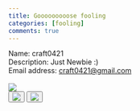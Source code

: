 ```yaml
---
title: Gooooooooose fooling
categories: [fooling]
comments: true
---
```


Name: craft0421
<br>
Description: Just Newbie :)
<br>
Email address: craft0421@gmail.com
<br><br>
<img src="https://craft0421.github.io/assets/img/goose.jpg">
<br>
<button type="button" class="btm_image" id="img_btn" onClick="location.href='https://www.facebook.com/profile.php?id=100012727426113'"><img src="https://craft0421.github.io/assets/img/facebook.jpg"></button>
<button type="button" class="btm_image" id="img_btn" onClick="location.href='https://www.youtube.com/channel/UCNKYtCQ5fLRvTiRjPW7QX3A'"><img src="https://craft0421.github.io/assets/img/youtube.jpg"></button>
